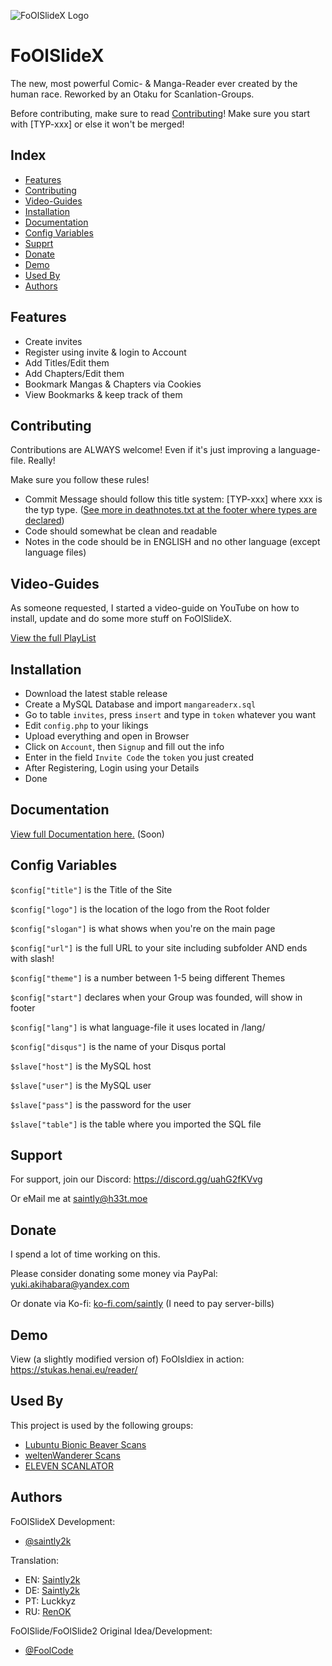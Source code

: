 
![FoOlSlideX Logo](https://cdn.henai.eu/assets/images/foolslidex-logo.png)


# FoOlSlideX

The new, most powerful Comic- & Manga-Reader ever created by the human race. Reworked by an Otaku for Scanlation-Groups.

Before contributing, make sure to read [Contributing](#contributing)! Make sure you start with [TYP-xxx] or else it won't be merged!

## Index

- [Features](#features)
- [Contributing](#contributing)
- [Video-Guides](#video-guides)
- [Installation](#installation)
- [Documentation](#documentation)
- [Config Variables](#config-variables)
- [Supprt](#support)
- [Donate](#donate)
- [Demo](#demo)
- [Used By](#used-by)
- [Authors](#authors)
## Features

- Create invites
- Register using invite & login to Account
- Add Titles/Edit them
- Add Chapters/Edit them
- Bookmark Mangas & Chapters via Cookies
- View Bookmarks & keep track of them

## Contributing

Contributions are ALWAYS welcome! Even if it's just improving a language-file. Really!

Make sure you follow these rules!

- Commit Message should follow this title system: [TYP-xxx] where xxx is the typ type. ([See more in deathnotes.txt at the footer where types are declared](https://github.com/saintly2k/FoOlSlideX/blob/master/deathnotes.txt))
- Code should somewhat be clean and readable
- Notes in the code should be in ENGLISH and no other language (except language files)

## Video-Guides

As someone requested, I started a video-guide on YouTube on how to install, update and do some more stuff on FoOlSlideX.

[View the full PlayList](https://www.youtube.com/playlist?list=PLDQvUzXjsrhP8EsCrxJ6yoqcOKTESXixX)

## Installation

- Download the latest stable release
- Create a MySQL Database and import `mangareaderx.sql`
- Go to table `invites`, press `insert` and type in `token` whatever you want
- Edit `config.php` to your likings
- Upload everything and open in Browser
- Click on `Account`, then `Signup` and fill out the info
- Enter in the field `Invite Code` the `token` you just created
- After Registering, Login using your Details
- Done

## Documentation

[View full Documentation here.](https://h33t.moe/file/foolslidex-docs) (Soon)


## Config Variables

`$config["title"]` is the Title of the Site

`$config["logo"]` is the location of the logo from the Root folder

`$config["slogan"]` is what shows when you're on the main page

`$config["url"]` is the full URL to your site including subfolder AND ends with slash!

`$config["theme"]` is a number between 1-5 being different Themes

`$config["start"]` declares when your Group was founded, will show in footer

`$config["lang"]` is what language-file it uses located in /lang/

`$config["disqus"]` is the name of your Disqus portal

`$slave["host"]` is the MySQL host

`$slave["user"]` is the MySQL user

`$slave["pass"]` is the password for the user

`$slave["table"]` is the table where you imported the SQL file

## Support

For support, join our Discord: https://discord.gg/uahG2fKVvg

Or eMail me at saintly@h33t.moe


## Donate

I spend a lot of time working on this.

Please consider donating some money via PayPal: [yuki.akihabara@yandex.com](https://paypal.me/WOLFRAMEdev)

Or donate via Ko-fi: [ko-fi.com/saintly](https://ko-fi.com/saintly) (I need to pay server-bills)

## Demo

View (a slightly modified version of) FoOlsldiex in action: https://stukas.henai.eu/reader/

## Used By

This project is used by the following groups:

- [Lubuntu Bionic Beaver Scans](https://stukas.henai.eu)
- [weltenWanderer Scans](https://wws.henai.eu)
- [ELEVEN SCANLATOR](http://eleven-scanlator.epizy.com)


## Authors

FoOlSlideX Development:
- [@saintly2k](https://www.github.com/saintly2k)

Translation:
- EN: [Saintly2k](https://github.com/saintly2k)
- DE: [Saintly2k](https://github.com/saintly2k)
- PT: Luckkyz
- RU: [RenOK](https://github.com/totavok8)

FoOlSlide/FoOlSlide2 Original Idea/Development:
- [@FoolCode](https://github.com/FoolCode)
